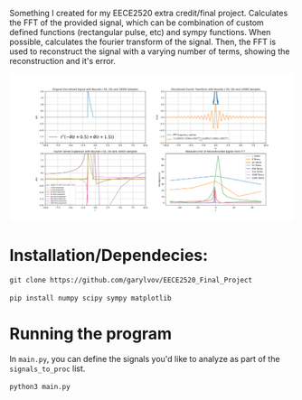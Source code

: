 Something I created for my EECE2520 extra credit/final project. Calculates the FFT of the provided signal, which can be combination of custom defined functions (rectangular pulse, etc) and sympy functions. When possible, calculates the fourier transform of the signal. Then, the FFT is used to reconstruct the signal with a varying number of terms, showing the reconstruction and it's error.

![Image](pic_for_readme.png)

# Installation/Dependecies:
```
git clone https://github.com/garylvov/EECE2520_Final_Project

pip install numpy scipy sympy matplotlib
```

# Running the program

In ```main.py```, you can define the signals you'd like to analyze as part of the ```signals_to_proc``` list.

```python3 main.py```
